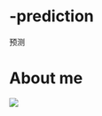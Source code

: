 # -prediction
预测

# About me
![](http://img1.ph.126.net/xTPOKnUu-Eao6HSK-e7AXQ==/6632583992235991768.jpg)
